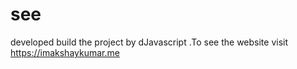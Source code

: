 # see
developed build the project by dJavascript .To see the website visit https://imakshaykumar.me
